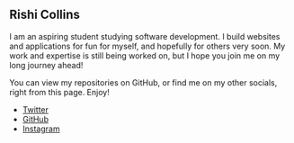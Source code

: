 ## Rishi Collins


I am an aspiring student studying software development. I build websites and applications for fun for myself, and hopefully for others very soon. My work and expertise is still being worked on, but I hope you join me on my long journey ahead!

You can view my repositories on GitHub, or find me on my other socials, right from this page. Enjoy!

- [Twitter](https://twitter.com/washedrsc)
- [GitHub](https://github.com/collinsrs)
- [Instagram](https://instagram.com/rishicollins_)



